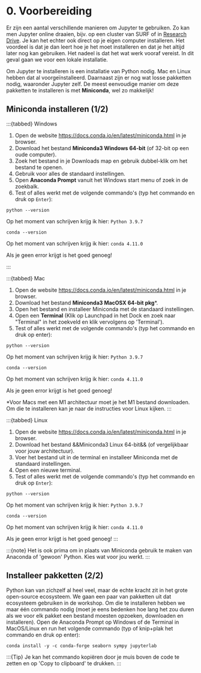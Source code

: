 # 0. Voorbereiding

Er zijn een aantal verschillende manieren om Jupyter te gebruiken.
Zo kan men Jupyter online draaien, bijv. op een cluster van SURF of in [Research Drive](https://wiki.surfnet.nl/pages/viewpage.action?pageId=22413758). 
Je kan het echter ook direct op je eigen computer installeren. Het voordeel is dat je dan leert hoe je het moet 
installeren en dat je het altijd later nog kan gebruiken. Het nadeel is dat het wat werk vooraf vereist. In dit geval 
gaan we voor een lokale installatie.

Om Jupyter te installeren is een installatie van Python nodig. Mac en Linux hebben dat al voorgeïnstalleerd. Daarnaast 
zijn er nog wat losse pakketten nodig, waaronder Jupyter zelf. De meest eenvoudige manier om deze pakketten te 
installeren is met **Miniconda**, wel zo makkelijk!

## Miniconda installeren (1/2)

:::{tabbed} Windows
1. Open de website https://docs.conda.io/en/latest/miniconda.html in je browser.
2. Download het bestand **Miniconda3 Windows 64-bit** (of 32-bit op een oude computer).
3. Zoek het bestand in je Downloads map en gebruik dubbel-klik om het bestand te openen.
4. Gebruik voor alles de standaard instellingen.
5. Open **Anaconda Prompt** vanuit het Windows start menu of zoek in de zoekbalk.
6. Test of alles werkt met de volgende commando's (typ het commando en druk op `Enter`):

```shell
python --version
```
Op het moment van schrijven krijg ik hier: `Python 3.9.7`

```shell
conda --version
```
Op het moment van schrijven krijg ik hier: `conda 4.11.0`

Als je geen error krijgt is het goed genoeg!

:::

:::{tabbed} Mac
1. Open de website https://docs.conda.io/en/latest/miniconda.html in je browser.
2. Download het bestand **Miniconda3 MacOSX 64-bit pkg**\*.
3. Open het bestand en installeer Miniconda met de standaard instellingen.
4. Open een **Terminal** (Klik op Launchpad in het Dock en zoek naar "Terminal" in het zoekveld en klik 
vervolgens op 'Terminal').
5. Test of alles werkt met de volgende commando's (typ het commando en druk op enter):

```shell
python --version
```
Op het moment van schrijven krijg ik hier: `Python 3.9.7`

```shell
conda --version
```
Op het moment van schrijven krijg ik hier: `conda 4.11.0`

Als je geen error krijgt is het goed genoeg!

\*Voor Macs met een M1 architectuur moet je het M1 bestand downloaden. Om die te installeren
kan je naar de instructies voor Linux kijken.
:::

:::{tabbed} Linux
1. Open de website https://docs.conda.io/en/latest/miniconda.html in je browser.
2. Download het bestand &&Miniconda3 Linux 64-bit&& (of vergelijkbaar voor jouw architectuur).
3. Voer het bestand uit in de terminal en installeer Miniconda met de standaard instellingen. 
4. Open een nieuwe terminal.
5. Test of alles werkt met de volgende commando's (typ het commando en druk op `Enter`):

```shell
python --version
```
Op het moment van schrijven krijg ik hier: `Python 3.9.7`

```shell
conda --version
```
Op het moment van schrijven krijg ik hier: `conda 4.11.0`

Als je geen error krijgt is het goed genoeg!
:::

:::{note}
Het is ook prima om in plaats van Miniconda gebruik te maken van Anaconda of 'gewoon' Python. Kies 
wat voor jou werkt.
:::

## Installeer pakketten (2/2)

Python kan van zichzelf al heel veel, maar de echte kracht zit in het grote open-source ecosysteem. We gaan een paar
van pakketten uit dat ecosysteem gebruiken in de workshop. Om die te installeren hebben we maar één commando nodig
(moet je eens bedenken hoe lang het zou duren als we voor elk pakket een bestand moesten opzoeken, downloaden en
installeren).
Open de Anaconda Prompt op Windows of de Terminal in MacOS/Linux en run het volgende commando (typ of knip+plak het
commando en druk op enter):

```shell
conda install -y -c conda-forge seaborn sympy jupyterlab  
```

:::{Tip}
Je kan het commando kopiëren door je muis boven de code te zetten en op 'Copy to clipboard' te drukken.
:::
